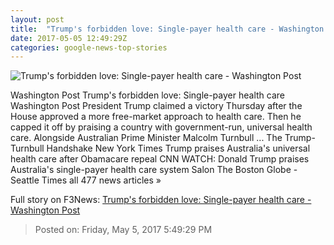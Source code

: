 ```yaml
---
layout: post
title:  "Trump's forbidden love: Single-payer health care - Washington Post"
date: 2017-05-05 12:49:29Z
categories: google-news-top-stories
---
```


![Trump's forbidden love: Single-payer health care - Washington Post](https://img.washingtonpost.com/rf/image_1484w/2010-2019/WashingtonPost/2017/04/15/National-Politics/Images/Trump_Health_Overhaul_94276-6faaf-3793.jpg)

Washington Post Trump's forbidden love: Single-payer health care Washington Post President Trump claimed a victory Thursday after the House approved a more free-market approach to health care. Then he capped it off by praising a country with government-run, universal health care. Alongside Australian Prime Minister Malcolm Turnbull ... The Trump-Turnbull Handshake New York Times Trump praises Australia's universal health care after Obamacare repeal CNN WATCH: Donald Trump praises Australia's single-payer health care system Salon The Boston Globe - Seattle Times all 477 news articles »


Full story on F3News: [Trump's forbidden love: Single-payer health care - Washington Post](http://www.f3nws.com/n/KbJpUD)

> Posted on: Friday, May 5, 2017 5:49:29 PM
